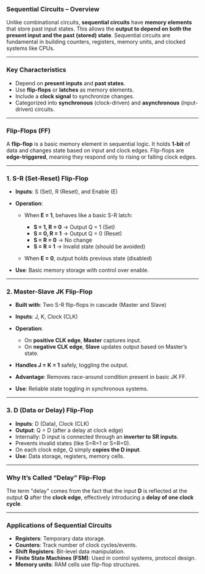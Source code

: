 ### **Sequential Circuits – Overview**

Unlike combinational circuits, **sequential circuits** have **memory elements** that store past input states. This allows the **output to depend on both the present input and the past (stored) state**. Sequential circuits are fundamental in building counters, registers, memory units, and clocked systems like CPUs.

---

### **Key Characteristics**

* Depend on **present inputs** and **past states**.
* Use **flip-flops** or **latches** as memory elements.
* Include a **clock signal** to synchronize changes.
* Categorized into **synchronous** (clock-driven) and **asynchronous** (input-driven) circuits.

---

### **Flip-Flops (FF)**

A **flip-flop** is a basic memory element in sequential logic. It holds **1-bit** of data and changes state based on input and clock edges. Flip-flops are **edge-triggered**, meaning they respond only to rising or falling clock edges.

---

### **1. S-R (Set-Reset) Flip-Flop**

* **Inputs**: S (Set), R (Reset), and Enable (E)
* **Operation**:

  * When **E = 1**, behaves like a basic S-R latch:

    * **S = 1, R = 0** → Output Q = 1 (Set)
    * **S = 0, R = 1** → Output Q = 0 (Reset)
    * **S = R = 0** → No change
    * **S = R = 1** → Invalid state (should be avoided)
  * When **E = 0**, output holds previous state (disabled)
* **Use**: Basic memory storage with control over enable.

---

### **2. Master-Slave JK Flip-Flop**

* **Built with**: Two S-R flip-flops in cascade (Master and Slave)
* **Inputs**: J, K, Clock (CLK)
* **Operation**:

  * On **positive CLK edge**, **Master** captures input.
  * On **negative CLK edge**, **Slave** updates output based on Master’s state.
* **Handles J = K = 1** safely, toggling the output.
* **Advantage**: Removes race-around condition present in basic JK FF.
* **Use**: Reliable state toggling in synchronous systems.

---

### **3. D (Data or Delay) Flip-Flop**

* **Inputs**: D (Data), Clock (CLK)
* **Output**: Q = D (after a delay at clock edge)
* Internally: D input is connected through an **inverter to SR inputs**.
* Prevents invalid states (like S=R=1 or S=R=0).
* On each clock edge, Q simply **copies the D input**.
* **Use**: Data storage, registers, memory cells.

---

### **Why It’s Called “Delay” Flip-Flop**

The term "delay" comes from the fact that the input **D** is reflected at the output **Q** after the **clock edge**, effectively introducing a **delay of one clock cycle**.

---

### **Applications of Sequential Circuits**

* **Registers**: Temporary data storage.
* **Counters**: Track number of clock cycles/events.
* **Shift Registers**: Bit-level data manipulation.
* **Finite State Machines (FSM)**: Used in control systems, protocol design.
* **Memory units**: RAM cells use flip-flop structures.

